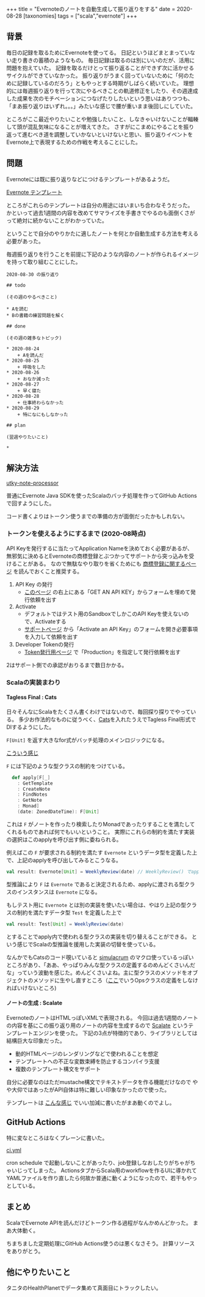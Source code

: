 +++
title = "Evernoteのノートを自動生成して振り返りをする"
date = 2020-08-28
[taxonomies]
tags = ["scala","evernote"]
+++

## 背景

毎日の記録を取るためにEvernoteを使ってる。
日記というほどまとまっていない走り書きの蓄積のようなもの。
毎日記録は取るのは別にいいのだが、活用に問題を抱えていた。
記録を取るだけとって振り返ることができず次に活かせるサイクルができていなかった。
振り返りがうまく回っていないために「何のために記録しているのだろう」ともやっとする時期がしばらく続いていた。
理想的には毎週振り返りを行って次にやるべきことの軌道修正をしたり、その週達成した成果を次のモチベーションにつなげたりしたいという思いはありつつも、
「まあ振り返りはいずれ。。。」みたいな感じで腰が重いまま後回しにしていた。

ところがここ最近やりたいことや勉強したいこと、しなきゃいけないことが輻輳して頭が混乱気味になることが増えてきた。
さすがにこまめにやることを振り返って進むべき道を調整していかないといけないと思い、振り返りイベントをEvernote上で表現するための作戦を考えることにした。

## 問題

Evernoteには既に振り返りなどにつけるテンプレートがあるようだ。

[Evernote テンプレート](https://evernote.com/intl/jp/templates)

ところがこれらのテンプレートは自分の用途にはいまいち合わなそうだった。
かといって過去1週間の内容を改めてサマライズを手書きでやるのも面倒くさがって絶対に続かないことがわかっていた。

ということで自分のやりかたに適したノートを何とか自動生成する方法を考える必要があった。

毎週振り返りを行うことを前提に下記のような内容のノートが作られるイメージを持って取り組むことにした。

```
2020-08-30 の振り返り

## todo

(その週のやるべきこと)

* Aを読む
* Bの書籍の練習問題を解く

## done

(その週の雑多なトピック)

* 2020-08-24
    + Aを読んだ
* 2020-08-25
    + 呼吸をした
* 2020-08-26
    + おなか減った
* 2020-08-27
    + 早く寝た
* 2020-08-28
    + 仕事終わらなかった
* 2020-08-29
    + 特になにもしなかった

## plan

(翌週やりたいこと)

* 

```

## 解決方法

[utky-note-processor](https://github.com/utky/utky-note-processor)

普通にEvernote Java SDKを使ったScalaのバッチ処理を作ってGitHub Actionsで回すようにした。

コード書くよりはトークン使うまでの準備の方が面倒だったかもしれない。

### トークンを使えるようにするまで (2020-08時点)

API Keyを発行するに当たってApplication Nameを決めておく必要があるが、
無邪気に決めるとEvernoteの商標登録とぶつかってサポートから突っ込みを受けることがある。
なので無駄なやり取りを省くためにも [商標登録に関するページ](https://evernote.com/legal/trademark-use) を読んでおくこと推奨する。

1. API Key の発行
    + [このページ](https://dev.evernote.com/doc/#start) の右上にある「GET AN API KEY」からフォームを埋めて発行依頼を出す
2. Activate
    + デフォルトではテスト用のSandboxでしかこのAPI Keyを使えないので、Activateする
    + [サポートページ](https://dev.evernote.com/support/) から「Activate an API Key」のフォームを開き必要事項を入力して依頼を出す
3. Developer Tokenの発行
    + [Token発行用ページ](https://dev.evernote.com/get-token/) で「Production」を指定して発行依頼を出す

2はサポート側での承認がおりるまで数日かかる。

### Scalaの実装まわり

#### Tagless Final : Cats

日々そんなにScalaをたくさん書くわけではないので、毎回探り探りでやっている。
多少お作法的なものに従うべく、[Cats](https://typelevel.org/cats/ )を入れたうえでTagless Final形式でDIするようにした。

`F[Unit]` を返す大きなfor式がバッチ処理のメインロジックになる。

[こういう感じ](https://github.com/utky/utky-note-processor/blob/8d73ee06a16012b1c62cb263886ba719f29b89b8/src/main/scala/ilyaletre/evernote/tasks/Task.scala#L31-L65)

`F` には下記のような型クラスの制約をつけている。
```scala
  def apply[F[_]
    : GetTemplate
    : CreateNote
    : FindNotes
    : GetNote
    : Monad]
    (date: ZonedDateTime): F[Unit]
```

これは `F` がノートを作ったり検索したりMonadであったりすることを満たしてくれるものであれば何でもいいということ。
実際にこれらの制約を満たす実装の選択はこのapplyを呼び出す側に委ねられる。

例えばこの `F` が要求される制約を満たす `Evernote` というデータ型を定義した上で、上記のapplyを呼び出してみるとこうなる。
```scala
val result: Evernote[Unit] = WeeklyReview(date) // WeeklyReview() でapplyが呼ばれる
```

型推論により `F` は `Evernote` であると決定されるため、applyに渡される型クラスのインスタンスは `Evernote` になる。

もしテスト用に `Evernote` とは別の実装を使いたい場合は、やはり上記の型クラスの制約を満たすデータ型 `Test` を定義した上で
```scala
val result: Test[Unit] = WeeklyReview(date)
```
とすることでapply内で使われる型クラスの実装を切り替えることができる。
という感じでScalaの型推論を援用した実装の切替を使っている。

なんかでもCatsのコード覗いていると [simulacrum](https://github.com/typelevel/simulacrum) のマクロ使っているっぽいところがあり、「ああ、やっぱりみんな型クラスの定義するのめんどくさいんだな」っていう波動を感じた。めんどくさいよね。主に型クラスのメソッドをオブジェクトのメソッドに生やし直すところ（[ここ](https://scalac.io/typeclasses-in-scala/)でいうOpsクラスの定義をしなければいけないところ)

#### ノートの生成 : Scalate

EvernoteのノートはHTMLっぽいXMLで表現される。
今回は過去1週間のノートの内容を基にこの振り返り用のノートの内容を生成するので [Scalate](https://scalate.github.io/scalate/) というテンプレートエンジンを使った。
下記の3点が特徴的であり、ライブラリとしては結構巨大な印象だった。

* 動的HTMLページのレンダリングなどで使われることを想定
* テンプレートへの不正な変数束縛を防止するコンパイラ支援
* 複数のテンプレート構文をサポート

自分に必要なのはただmustache構文でテキストデータを作る機能だけなので
やや大仰ではあったがAPI自体は特に難しい印象なかったので使った。

テンプレートは [こんな感じ](https://github.com/utky/utky-note-processor/blob/master/templates/weekly-review.xml.mustache) でいい加減に書いたがまあ動くのでよし。

## GitHub Actions

特に変なところはなくプレーンに書いた。

[ci.yml](https://github.com/utky/utky-note-processor/blob/8d73ee06a16012b1c62cb263886ba719f29b89b8/.github/workflows/ci.yml#L12-L28)

cron schedule で起動しないことがあったり、job登録しなおしたりがちゃがちゃいじってしまった。
ActionsタブからScala用のworkflowを作るUIに導かれてYAMLファイルを作り直したら何故か普通に動くようになったので、若干もやっとしている。

## まとめ

ScalaでEvernote APIを読んだけどトークン作る過程がなんかめんどかった。
まあ大体動く。

ちまちました定期処理にGitHub Actions使うのは悪くなさそう。
計算リソースをありがとう。

## 他にやりたいこと

タニタのHealthPlanetでデータ集めて真面目にトラックしたい。